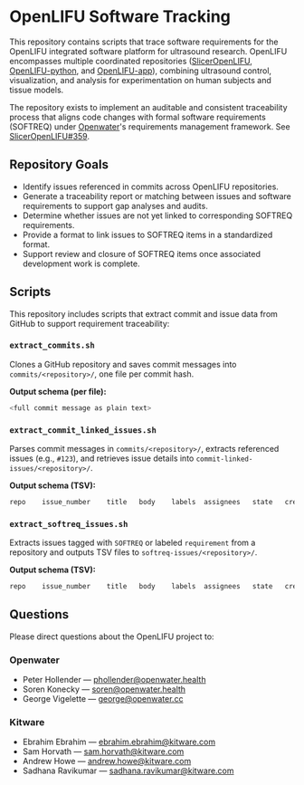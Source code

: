 # OpenLIFU Software Tracking

This repository contains scripts that trace software requirements for the
OpenLIFU integrated software platform for ultrasound research. OpenLIFU
encompasses multiple coordinated repositories
([SlicerOpenLIFU](https://github.com/OpenwaterHealth/SlicerOpenLIFU),
[OpenLIFU-python](https://github.com/OpenwaterHealth/OpenLIFU-python), and
[OpenLIFU-app](https://github.com/OpenwaterHealth/OpenLIFU-app)), combining
ultrasound control, visualization, and analysis for experimentation on human
subjects and tissue models.

The repository exists to implement an auditable and consistent traceability
process that aligns code changes with formal software requirements (SOFTREQ)
under [Openwater](https://www.openwater.health)'s requirements management
framework. See
[SlicerOpenLIFU#359](https://github.com/OpenwaterHealth/SlicerOpenLIFU/issues/359).

## Repository Goals

- Identify issues referenced in commits across OpenLIFU repositories.
- Generate a traceability report or matching between issues and software
  requirements to support gap analyses and audits.
- Determine whether issues are not yet linked to corresponding SOFTREQ
  requirements.
- Provide a format to link issues to SOFTREQ items in a standardized format.
- Support review and closure of SOFTREQ items once associated development work
  is complete.

## Scripts

This repository includes scripts that extract commit and issue data from GitHub
to support requirement traceability:

### `extract_commits.sh`

Clones a GitHub repository and saves commit messages into
`commits/<repository>/`, one file per commit hash.

**Output schema (per file):**

```sh
<full commit message as plain text>
```

### `extract_commit_linked_issues.sh`

Parses commit messages in `commits/<repository>/`, extracts referenced issues
(e.g., `#123`), and retrieves issue details into
`commit-linked-issues/<repository>/`.

**Output schema (TSV):**

```sh
repo	issue_number	title	body	labels	assignees	state	created_at	updated_at	comments
```

### `extract_softreq_issues.sh`

Extracts issues tagged with `SOFTREQ` or labeled `requirement` from a repository
and outputs TSV files to `softreq-issues/<repository>/`.

**Output schema (TSV):**

```sh
repo	issue_number	title	body	labels	assignees	state	created_at	updated_at	comments
```

## Questions

Please direct questions about the OpenLIFU project to:

### **Openwater**

- Peter Hollender —
  [phollender@openwater.health](mailto:phollender@openwater.health)
- Soren Konecky — [soren@openwater.health](mailto:soren@openwater.health)
- George Vigelette — [george@openwater.cc](mailto:george@openwater.cc)

### **Kitware**

- Ebrahim Ebrahim —
  [ebrahim.ebrahim@kitware.com](mailto:ebrahim.ebrahim@kitware.com)
- Sam Horvath — [sam.horvath@kitware.com](mailto:sam.horvath@kitware.com)
- Andrew Howe — [andrew.howe@kitware.com](mailto:andrew.howe@kitware.com)
- Sadhana Ravikumar —
  [sadhana.ravikumar@kitware.com](mailto:sadhana.ravikumar@kitware.com)
